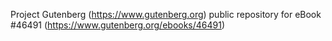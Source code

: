Project Gutenberg (https://www.gutenberg.org) public repository for eBook #46491 (https://www.gutenberg.org/ebooks/46491)
